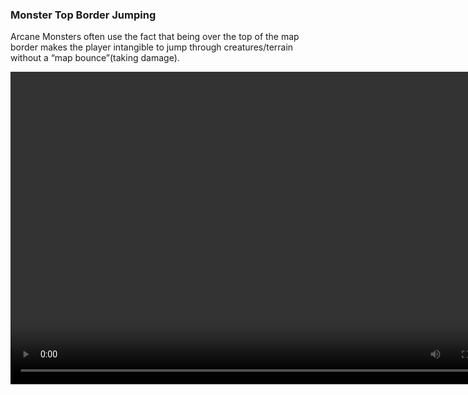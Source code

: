 ### Monster Top Border Jumping


Arcane Monsters often use the fact that being over the top of the map border makes the player intangible to jump through creatures/terrain without a “map bounce”(taking damage).


<video controls="true" width="800" height="500" ><source src="https://raw.githubusercontent.com/1IlIl/wikidata/main/tra_trsw2_stuff/MonQuinnJump.mp4"></video>
